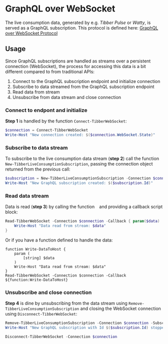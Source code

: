 # GraphQL over WebSocket

The live consumption data, generated by e.g. *Tibber Pulse* or *Watty*, is served as a GraphQL subscription. This protocol is defined here: [GraphQL over WebSocket Protocol](https://github.com/enisdenjo/graphql-ws/blob/master/PROTOCOL.md)

## Usage

Since GraphQL subscriptions are handled as streams over a persistent connection (WebSocket), the process for accessing this data is a bit different compared to from traditional APIs:

1. Connect to the GraphQL subscription endpoint and initialize connection
2. Subscribe to data streamed from the GraphQL subscription endpoint
3. Read data from stream
4. Unsubscribe from data stream and close connection

### Connect to endpont and initialize

**Step 1** is handled by the function `Connect-TibberWebSocket`:

```powershell
$connection = Connect-TibberWebSocket
Write-Host "New connection created: $($connection.WebSocket.State)"
```

### Subscribe to data stream

To subscribe to the live consumption data stream (**step 2**) call the function `New-TibberLiveConsumptionSubscription`, passing the connection object returned from the previous call:

```powershell
$subscription = New-TibberLiveConsumptionSubscription -Connection $connection -HomeId '96a14971-525a-4420-aae9-e5aedaa129ff'
Write-Host "New GraphQL subscription created: $($subscription.Id)"
```

### Read data stream

Data is read (**step 3**) by calling the function ` ` and providing a callback script block:

```powershell
Read-TibberWebSocket -Connection $connection -Callback { param($data)
    Write-Host "Data read from stream: $data"
}
```

Or if you have a function defined to handle the data:

```poweshell
function Write-DataToHost {
    param (
        [string] $data
    )
    Write-Host "Data read from stream: $data"
}
Read-TibberWebSocket -Connection $connection -Callback ${function:Write-DataToHost}
```

### Unsubscribe and close connection

**Step 4** is dine by unsubscribing from the data stream using `Remove-TibberLiveConsumptionSubscription` and closing the WebSocket connection using `Disconnect-TibberWebSocket`:

```powershell
Remove-TibberLiveConsumptionSubscription -Connection $connection -Subscription $subscription
Write-Host "New GraphQL subscription with Id $($subscription.Id) stopped"

Disconnect-TibberWebSocket -Connection $connection
```
